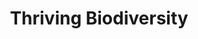 ---
layout: petal
title: Thriving Biodiversity
tagline: A place of refuge for nature to thrive
nav_order: 5
has_children: true
has_toc: true
graphic: ./graphics/petals/Thriving-Biodiversity-160x160.png
number: 3
---